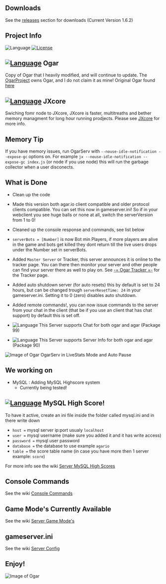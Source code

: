 ## Downloads
See the [releases](https://github.com/JaraLowell/OgarServ/releases) section for downloads (Current Version 1.6.2)

## Project Info
![Language](https://img.shields.io/badge/language-Java-yellow.svg)
[![License](https://img.shields.io/badge/license-GPLv3-663399.svg)](https://github.com/JaraLowell/OgarServ/blob/OgarServer/LICENSE)

## [![Language](https://img.shields.io/badge/Ogar-Node-red.svg)](https://github.com/OgarProject/Ogar) Ogar
Copy of Ogar that I heavily modified, and will continue to update. The [OgarProject](https://ogarproject.com) owns Ogar, and I do not claim it as mine! Original Ogar found [here](https://github.com/OgarProject/Ogar)

## [![Language](https://img.shields.io/badge/JXCore-Nodejx-red.svg)](https://github.com/jxcore/jxcore) JXcore
Swiching fomr node to JXcore, JXcore is faster, multitreaths and bether memory managment for long hour running prodjects. Please see [JXcore](https://github.com/jxcore/jxcore) for more info.

## Memory Tip
If you have memory issues, run OgarServ with `--nouse-idle-notification --expose-gc` options on. For example `jx --nouse-idle-notification --expose-gc index.js` (or node if you use node) this will run the garbage collector when a user disconects.

## What is Done
* Clean up the code
* Made this version both agar.io client compatible and older protocol clients compatible. You can set this now in gameserver.ini! So if in your webclient you see huge balls or none at all, switch the serverVersion from 1 to 0!
* Cleaned up the console response and commands, see list below
* `serverBots = [Number]` is now Bot min Players, if more players are alive in the game and bots get killed they dont return till the live users drops under the Number set in serverBots.
* Added `Master Server` or Tracker, this server announces it is online to the tracker page. You can there then monitor your server and other people can find your server there as well to play on. See [-= Ogar Tracker =-](http://ogar.mivabe.nl/master) for the Tracker page.
* Added auto shutdown server (for auto resets) this by default is set to 24 hours, but can be changed trough `serverResetTime: 24` in your gameserver.ini. Setting it to 0 (zero) disables auto shutdown.
* Added remote commands!, you can now issue commands to the server from your chat in the client (that be if you use an client that has chat support) by default this is set off.

* ![Language](https://img.shields.io/badge/Chat-99-green.svg) This Server supports Chat for both ogar and agar (Package 99)
* ![Language](https://img.shields.io/badge/Info-90-green.svg) This Server supports Server Info for both ogar and agar (Package 90)

![Image of Ogar](http://i375.photobucket.com/albums/oo195/Jara_Lowell/OgarServ_zpslhvqljpp.jpg)
OgarServ in LiveStats Mode and Auto Pause

## We working on
* MySQL   : Adding MySQL Highscore system 
  - Currently being tested!

## [![Language](https://img.shields.io/badge/language-MySQL-red.svg)](https://www.mysql.com) MySQL High Score!
To have it active, create an ini file inside the folder called mysql.ini and in there write down 
* `host =` mysql server ip:port usualy `localhost`
* `user =` mysql username (make sure you added it and it has write access)
* `password =` mysql user password
* `database =` the database to use example `agario`
* `table =` the score table name (in case you have more then 1 server example: `score`)

For more info see the wiki [Server MySQL High Scores](https://github.com/JaraLowell/OgarServ/wiki/Server-MySQL-High-Scores)

## Console Commands
See the wiki [Console Commands](https://github.com/JaraLowell/OgarServ/wiki/Console-Commands)

## Game Mode's Currently Available
See the wiki [Server Game Mode's](https://github.com/JaraLowell/OgarServ/wiki/Server-Game-Mode's)

## gameserver.ini
See the wiki [Server Config](https://github.com/JaraLowell/OgarServ/wiki/Server-Config)

## Enjoy!
![Image of Ogar](http://i375.photobucket.com/albums/oo195/Jara_Lowell/game_zps4c5xwssv.jpg)

